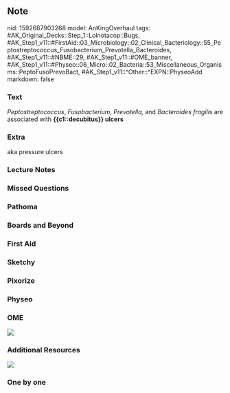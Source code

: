 ## Note
nid: 1592687903268
model: AnKingOverhaul
tags: #AK_Original_Decks::Step_1::Lolnotacop::Bugs, #AK_Step1_v11::#FirstAid::03_Microbiology::02_Clinical_Bacteriology::55_Peptostreptococcus_Fusobacterium_Prevotella_Bacteroides, #AK_Step1_v11::#NBME::29, #AK_Step1_v11::#OME_banner, #AK_Step1_v11::#Physeo::06_Micro::02_Bacteria::53_Miscellaneous_Organisms::PeptoFusoPrevoBact, #AK_Step1_v11::^Other::^EXPN::PhyseoAdd
markdown: false

### Text
<i>Peptostreptococcus</i>, <i>Fusobacterium</i>, <i>Prevotella,</i>
and <i>Bacteroides fragilis</i> are associated with
<b>{{c1::decubitus}} ulcers</b>

### Extra
aka pressure ulcers

### Lecture Notes


### Missed Questions


### Pathoma


### Boards and Beyond


### First Aid


### Sketchy


### Pixorize


### Physeo


### OME
<div class="ome-widget">
  <a href="https://onlinemeded.org?ref=anki"><img src=
  "_OME_AnkiFlashcards_General_7.png"></a>
</div>

### Additional Resources
<img src="paste-a8fe74f2f83b91598418c2746ea48041b5bf0411.jpg">

### One by one

